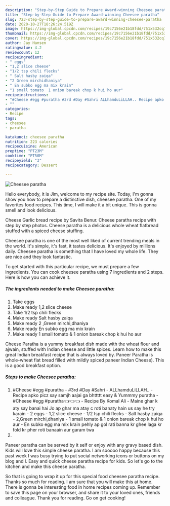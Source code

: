 ```yaml
---
description: "Step-by-Step Guide to Prepare Award-winning Cheesee paratha"
title: "Step-by-Step Guide to Prepare Award-winning Cheesee paratha"
slug: 723-step-by-step-guide-to-prepare-award-winning-cheesee-paratha
date: 2020-10-27T18:26:24.519Z
image: https://img-global.cpcdn.com/recipes/19c7156e21b18fdd/751x532cq70/cheesee-paratha-recipe-main-photo.jpg
thumbnail: https://img-global.cpcdn.com/recipes/19c7156e21b18fdd/751x532cq70/cheesee-paratha-recipe-main-photo.jpg
cover: https://img-global.cpcdn.com/recipes/19c7156e21b18fdd/751x532cq70/cheesee-paratha-recipe-main-photo.jpg
author: Jay Hansen
ratingvalue: 4.2
reviewcount: 12
recipeingredient:
- " eggs"
- "1,2 slice cheese"
- "1/2 tsp chili flecks"
- " Salt hasby zaiqa"
- "2 Green mirchidhaniya"
- " En subko egg ma mix krain"
- "1 small tomato  1 onion bareak chop k hui ho aur"
recipeinstructions:
- "#Cheese #egg #puratha #3rd #Day #Sahri ALLhamduLiLLAH.. Recipe apko picz say samjh aajai ga bhttttt easy &amp; Yummmy puratha #Cheese #egg #puratha👈👈👈 Recipe By Komal Ali Maine ghar k aty say banai hai Jo ap ghar ma atay c roti banaty hain us say he try karain 2 eggs 1,2 slice cheese 1/2 tsp chili flecks Salt hasby zaiqa 2,Green mirchi,dhaniya 1 small tomato &amp; 1 onion bareak chop k hui ho aur En subko egg ma mix krain pehly ap gol rati banna kr ghee laga kr fold kr pher roti banaain aur garam twa"
- ""
categories:
- Recipe
tags:
- cheesee
- paratha

katakunci: cheesee paratha 
nutrition: 223 calories
recipecuisine: American
preptime: "PT23M"
cooktime: "PT50M"
recipeyield: "3"
recipecategory: Dessert

---
```



![Cheesee paratha](https://img-global.cpcdn.com/recipes/19c7156e21b18fdd/751x532cq70/cheesee-paratha-recipe-main-photo.jpg)

Hello everybody, it is Jim, welcome to my recipe site. Today, I'm gonna show you how to prepare a distinctive dish, cheesee paratha. One of my favorites food recipes. This time, I will make it a bit unique. This is gonna smell and look delicious.

Cheese Garlic bread recipe by Savita Benur. Cheese paratha recipe with step by step photos. Cheese paratha is a delicious whole wheat flatbread stuffed with a spiced cheese stuffing.

Cheesee paratha is one of the most well liked of current trending meals in the world. It's simple, it's fast, it tastes delicious. It's enjoyed by millions daily. Cheesee paratha is something that I have loved my whole life. They are nice and they look fantastic.


To get started with this particular recipe, we must prepare a few ingredients. You can cook cheesee paratha using 7 ingredients and 2 steps. Here is how you can achieve it.

<!--inarticleads1-->

##### The ingredients needed to make Cheesee paratha:

1. Take  eggs
1. Make ready 1,2 slice cheese
1. Take 1/2 tsp chili flecks
1. Make ready  Salt hasby zaiqa
1. Make ready 2 ,Green mirchi,dhaniya
1. Make ready  En subko egg ma mix krain
1. Make ready 1 small tomato &amp; 1 onion bareak chop k hui ho aur


Cheese Paratha is a yummy breakfast dish made with the wheat flour and ajwain, stuffed with Indian cheese and little spices. Learn how to make this great Indian breakfast recipe that is always loved by. Paneer Paratha is whole-wheat flat bread filled with mildly spiced paneer Indian Cheese). This is a good breakfast option. 

<!--inarticleads2-->

##### Steps to make Cheesee paratha:

1. #Cheese #egg #puratha - #3rd #Day #Sahri - ALLhamduLiLLAH.. - Recipe apko picz say samjh aajai ga bhttttt easy &amp; Yummmy puratha - #Cheese #egg #puratha👈👈👈 - Recipe By Komal Ali - Maine ghar k aty say banai hai Jo ap ghar ma atay c roti banaty hain us say he try karain - 2 eggs - 1,2 slice cheese - 1/2 tsp chili flecks - Salt hasby zaiqa - 2,Green mirchi,dhaniya - 1 small tomato &amp; 1 onion bareak chop k hui ho aur - En subko egg ma mix krain pehly ap gol rati banna kr ghee laga kr fold kr pher roti banaain aur garam twa
1. 


Paneer paratha can be served by it self or enjoy with any gravy based dish. Kids will love this simple cheese paratha. I am sooooo happy because this past week I was busy trying to put social networking icons or buttons on my blog and I. Easy and quick cheese paratha recipe for kids. So let&#39;s go to the kitchen and make this cheese paratha. 

So that is going to wrap it up for this special food cheesee paratha recipe. Thanks so much for reading. I am sure that you will make this at home. There is gonna be interesting food in home recipes coming up. Remember to save this page on your browser, and share it to your loved ones, friends and colleague. Thank you for reading. Go on get cooking!
